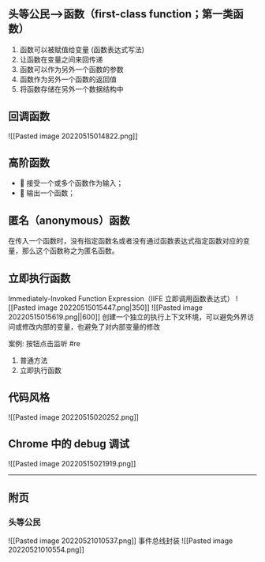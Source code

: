 ## 头等公民-->函数（first-class function；第一类函数）
1. 函数可以被赋值给变量 (函数表达式写法)
2. 让函数在变量之间来回传递
3. 函数可以作为另外一个函数的参数
4. 函数作为另外一个函数的返回值
5. 将函数存储在另外一个数据结构中


## 回调函数
![[Pasted image 20220515014822.png]]

## 高阶函数
-  接受一个或多个函数作为输入； 
-  输出一个函数；

## 匿名（anonymous）函数
在传入一个函数时，没有指定函数名或者没有通过函数表达式指定函数对应的变量，那么这个函数称之为匿名函数。

## 立即执行函数
Immediately-Invoked Function Expression（IIFE 立即调用函数表达式）
![[Pasted image 20220515015447.png|350]]
![[Pasted image 20220515015619.png||600]]
创建一个独立的执行上下文环境，可以避免外界访问或修改内部的变量，也避免了对内部变量的修改

案例: 按钮点击监听 #re
1. 普通方法
2. 立即执行函数 

## 代码风格
![[Pasted image 20220515020252.png]]

## Chrome 中的 debug 调试

![[Pasted image 20220515021919.png]]




-----
## 附页
### 头等公民
![[Pasted image 20220521010537.png]]
事件总线封装
![[Pasted image 20220521010554.png]]